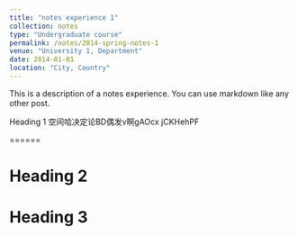 ```yaml
---
title: "notes experience 1"
collection: notes
type: "Undergraduate course"
permalink: /notes/2014-spring-notes-1
venue: "University 1, Department"
date: 2014-01-01
location: "City, Country"
---
```


This is a description of a notes experience. You can use markdown like any other post.

Heading 1
空间哈决定论BD偶发v啊gAOcx jCKHehPF

======

Heading 2
======

Heading 3
======
